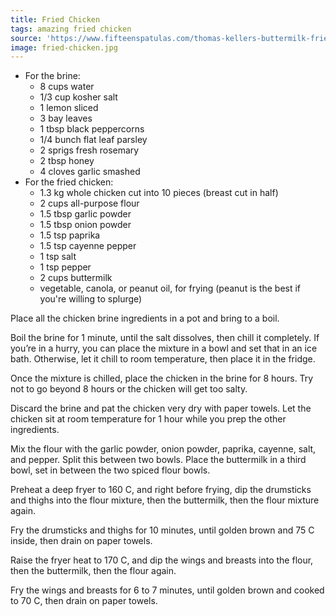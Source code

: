 ```yaml
---
title: Fried Chicken
tags: amazing fried chicken
source: 'https://www.fifteenspatulas.com/thomas-kellers-buttermilk-fried-chicken/'
image: fried-chicken.jpg
---
```

* For the brine:
  * 8 cups water
  * 1/3 cup kosher salt
  * 1 lemon sliced
  * 3 bay leaves
  * 1 tbsp black peppercorns
  * 1/4 bunch flat leaf parsley
  * 2 sprigs fresh rosemary
  * 2 tbsp honey
  * 4 cloves garlic smashed
* For the fried chicken:
  * 1.3 kg whole chicken cut into 10 pieces (breast cut in half)
  * 2 cups all-purpose flour
  * 1.5 tbsp garlic powder
  * 1.5 tbsp onion powder
  * 1.5 tsp paprika
  * 1.5 tsp cayenne pepper
  * 1 tsp salt
  * 1 tsp pepper
  * 2 cups buttermilk
  * vegetable, canola, or peanut oil, for frying (peanut is the best if you're willing to splurge)

Place all the chicken brine ingredients in a pot and bring to a boil.

Boil the brine for 1 minute, until the salt dissolves, then chill it completely.  If you’re in a hurry, you can place the mixture in a bowl and set that in an ice bath. Otherwise, let it chill to room temperature, then place it in the fridge.

Once the mixture is chilled, place the chicken in the brine for 8 hours. Try not to go beyond 8 hours or the chicken will get too salty.

Discard the brine and pat the chicken very dry with paper towels. Let the chicken sit at room temperature for 1 hour while you prep the other ingredients.

Mix the flour with the garlic powder, onion powder, paprika, cayenne, salt, and pepper. Split this between two bowls. Place the buttermilk in a third bowl, set in between the two spiced flour bowls.

Preheat a deep fryer to 160 C, and right before frying, dip the drumsticks and thighs into the flour mixture, then the buttermilk, then the flour mixture again.

Fry the drumsticks and thighs for 10 minutes, until golden brown and 75 C inside, then drain on paper towels.

Raise the fryer heat to 170 C, and dip the wings and breasts into the flour, then the buttermilk, then the flour again.

Fry the wings and breasts for 6 to 7 minutes, until golden brown and cooked to 70 C, then drain on paper towels.